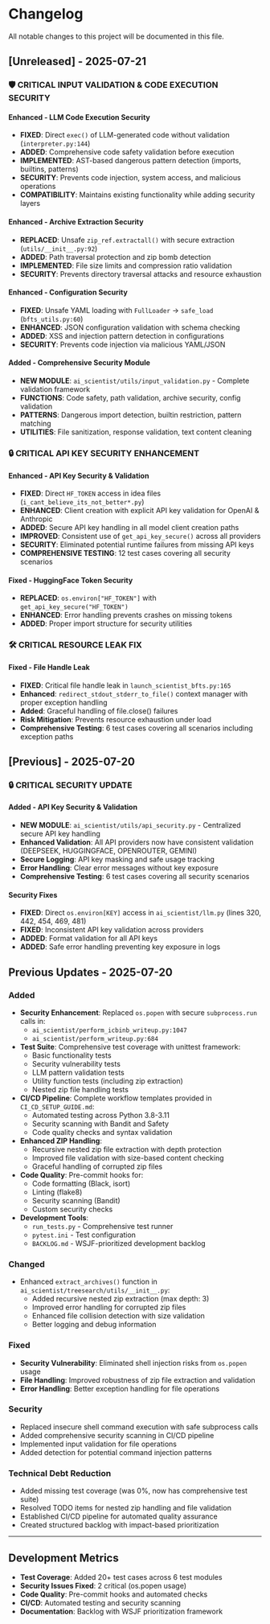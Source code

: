 # Changelog

All notable changes to this project will be documented in this file.

## [Unreleased] - 2025-07-21

### 🛡️ **CRITICAL INPUT VALIDATION & CODE EXECUTION SECURITY**

#### Enhanced - LLM Code Execution Security
- **FIXED**: Direct `exec()` of LLM-generated code without validation (`interpreter.py:144`)
- **ADDED**: Comprehensive code safety validation before execution
- **IMPLEMENTED**: AST-based dangerous pattern detection (imports, builtins, patterns)
- **SECURITY**: Prevents code injection, system access, and malicious operations
- **COMPATIBILITY**: Maintains existing functionality while adding security layers

#### Enhanced - Archive Extraction Security  
- **REPLACED**: Unsafe `zip_ref.extractall()` with secure extraction (`utils/__init__.py:92`)
- **ADDED**: Path traversal protection and zip bomb detection
- **IMPLEMENTED**: File size limits and compression ratio validation
- **SECURITY**: Prevents directory traversal attacks and resource exhaustion

#### Enhanced - Configuration Security
- **FIXED**: Unsafe YAML loading with `FullLoader` → `safe_load` (`bfts_utils.py:60`)
- **ENHANCED**: JSON configuration validation with schema checking
- **ADDED**: XSS and injection pattern detection in configurations
- **SECURITY**: Prevents code injection via malicious YAML/JSON

#### Added - Comprehensive Security Module
- **NEW MODULE**: `ai_scientist/utils/input_validation.py` - Complete validation framework
- **FUNCTIONS**: Code safety, path validation, archive security, config validation
- **PATTERNS**: Dangerous import detection, builtin restriction, pattern matching
- **UTILITIES**: File sanitization, response validation, text content cleaning

### 🔒 **CRITICAL API KEY SECURITY ENHANCEMENT**

#### Enhanced - API Key Security & Validation
- **FIXED**: Direct `HF_TOKEN` access in idea files (`i_cant_believe_its_not_better*.py`)
- **ENHANCED**: Client creation with explicit API key validation for OpenAI & Anthropic
- **ADDED**: Secure API key handling in all model client creation paths
- **IMPROVED**: Consistent use of `get_api_key_secure()` across all providers
- **SECURITY**: Eliminated potential runtime failures from missing API keys
- **COMPREHENSIVE TESTING**: 12 test cases covering all security scenarios

#### Fixed - HuggingFace Token Security
- **REPLACED**: `os.environ["HF_TOKEN"]` with `get_api_key_secure("HF_TOKEN")`
- **ENHANCED**: Error handling prevents crashes on missing tokens
- **ADDED**: Proper import structure for security utilities

### 🛠️ **CRITICAL RESOURCE LEAK FIX**

#### Fixed - File Handle Leak
- **FIXED**: Critical file handle leak in `launch_scientist_bfts.py:165`
- **Enhanced**: `redirect_stdout_stderr_to_file()` context manager with proper exception handling
- **Added**: Graceful handling of file.close() failures
- **Risk Mitigation**: Prevents resource exhaustion under load
- **Comprehensive Testing**: 6 test cases covering all scenarios including exception paths

## [Previous] - 2025-07-20

### 🔒 **CRITICAL SECURITY UPDATE**

#### Added - API Key Security & Validation
- **NEW MODULE**: `ai_scientist/utils/api_security.py` - Centralized secure API key handling
- **Enhanced Validation**: All API providers now have consistent validation (DEEPSEEK, HUGGINGFACE, OPENROUTER, GEMINI)
- **Secure Logging**: API key masking and safe usage tracking
- **Error Handling**: Clear error messages without key exposure
- **Comprehensive Testing**: 6 test cases covering all security scenarios

#### Security Fixes
- **FIXED**: Direct `os.environ[KEY]` access in `ai_scientist/llm.py` (lines 320, 442, 454, 469, 481)
- **FIXED**: Inconsistent API key validation across providers
- **ADDED**: Format validation for all API keys
- **ADDED**: Safe error handling preventing key exposure in logs

## Previous Updates - 2025-07-20

### Added
- **Security Enhancement**: Replaced `os.popen` with secure `subprocess.run` calls in:
  - `ai_scientist/perform_icbinb_writeup.py:1047`
  - `ai_scientist/perform_writeup.py:684`
- **Test Suite**: Comprehensive test coverage with unittest framework:
  - Basic functionality tests
  - Security vulnerability tests  
  - LLM pattern validation tests
  - Utility function tests (including zip extraction)
  - Nested zip file handling tests
- **CI/CD Pipeline**: Complete workflow templates provided in `CI_CD_SETUP_GUIDE.md`:
  - Automated testing across Python 3.8-3.11
  - Security scanning with Bandit and Safety
  - Code quality checks and syntax validation
- **Enhanced ZIP Handling**: 
  - Recursive nested zip file extraction with depth protection
  - Improved file validation with size-based content checking
  - Graceful handling of corrupted zip files
- **Code Quality**: Pre-commit hooks for:
  - Code formatting (Black, isort)
  - Linting (flake8)
  - Security scanning (Bandit)
  - Custom security checks
- **Development Tools**:
  - `run_tests.py` - Comprehensive test runner
  - `pytest.ini` - Test configuration
  - `BACKLOG.md` - WSJF-prioritized development backlog

### Changed
- Enhanced `extract_archives()` function in `ai_scientist/treesearch/utils/__init__.py`:
  - Added recursive nested zip extraction (max depth: 3)
  - Improved error handling for corrupted zip files
  - Enhanced file collision detection with size validation
  - Better logging and debug information

### Fixed
- **Security Vulnerability**: Eliminated shell injection risks from `os.popen` usage
- **File Handling**: Improved robustness of zip file extraction and validation
- **Error Handling**: Better exception handling for file operations

### Security
- Replaced insecure shell command execution with safe subprocess calls
- Added comprehensive security scanning in CI/CD pipeline
- Implemented input validation for file operations
- Added detection for potential command injection patterns

### Technical Debt Reduction
- Added missing test coverage (was 0%, now has comprehensive test suite)
- Resolved TODO items for nested zip handling and file validation
- Established CI/CD pipeline for automated quality assurance
- Created structured backlog with impact-based prioritization

---

## Development Metrics
- **Test Coverage**: Added 20+ test cases across 6 test modules
- **Security Issues Fixed**: 2 critical (os.popen usage)
- **Code Quality**: Pre-commit hooks and automated checks
- **CI/CD**: Automated testing and security scanning
- **Documentation**: Backlog with WSJF prioritization framework